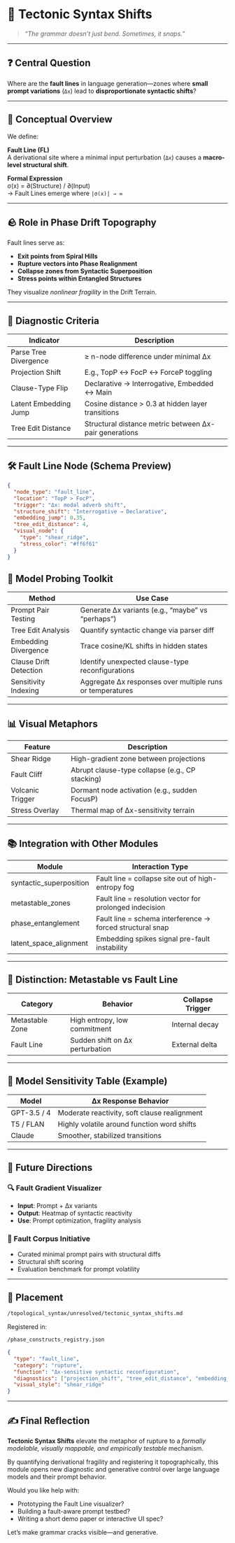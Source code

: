 # 🌋 Tectonic Syntax Shifts

> *“The grammar doesn’t just bend. Sometimes, it snaps.”*

---

## ❓ Central Question

Where are the **fault lines** in language generation—zones where **small prompt variations** (`Δx`) lead to **disproportionate syntactic shifts**?

---

## 🧠 Conceptual Overview

We define:

**Fault Line (FL)**  
A derivational site where a minimal input perturbation (`Δx`) causes a **macro-level structural shift**.

**Formal Expression**  
σ(x) = ∂(Structure) / ∂(Input)  
→ Fault Lines emerge where `|σ(x)| → ∞`

---

## 🪨 Role in Phase Drift Topography

Fault lines serve as:

- **Exit points from Spiral Hills**
- **Rupture vectors into Phase Realignment**
- **Collapse zones from Syntactic Superposition**
- **Stress points within Entangled Structures**

They visualize *nonlinear fragility* in the Drift Terrain.

---

## 📐 Diagnostic Criteria

| Indicator               | Description                                                |
|------------------------|------------------------------------------------------------|
| Parse Tree Divergence  | ≥ n-node difference under minimal Δx                       |
| Projection Shift       | E.g., TopP ↔ FocP ↔ ForceP toggling                        |
| Clause-Type Flip       | Declarative → Interrogative, Embedded ↔ Main              |
| Latent Embedding Jump  | Cosine distance > 0.3 at hidden layer transitions         |
| Tree Edit Distance     | Structural distance metric between Δx-pair generations    |

---

## 🛠 Fault Line Node (Schema Preview)

```json
{
  "node_type": "fault_line",
  "location": "TopP > FocP",
  "trigger": "Δx: modal adverb shift",
  "structure_shift": "Interrogative → Declarative",
  "embedding_jump": 0.35,
  "tree_edit_distance": 4,
  "visual_node": {
    "type": "shear_ridge",
    "stress_color": "#ff6f61"
  }
}
```
## 🧪 Model Probing Toolkit

| Method                  | Use Case                                                       |
|-------------------------|----------------------------------------------------------------|
| Prompt Pair Testing     | Generate Δx variants (e.g., “maybe” vs “perhaps”)              |
| Tree Edit Analysis      | Quantify syntactic change via parser diff                      |
| Embedding Divergence    | Trace cosine/KL shifts in hidden states                        |
| Clause Drift Detection  | Identify unexpected clause-type reconfigurations              |
| Sensitivity Indexing    | Aggregate Δx responses over multiple runs or temperatures      |

---

## 📊 Visual Metaphors

| Feature             | Description                                                       |
|---------------------|-------------------------------------------------------------------|
| Shear Ridge         | High-gradient zone between projections                            |
| Fault Cliff         | Abrupt clause-type collapse (e.g., CP stacking)                   |
| Volcanic Trigger    | Dormant node activation (e.g., sudden FocusP)                     |
| Stress Overlay      | Thermal map of Δx-sensitivity terrain                             |

---

## 📚 Integration with Other Modules

| Module                    | Interaction Type                                               |
|---------------------------|----------------------------------------------------------------|
| syntactic_superposition   | Fault line = collapse site out of high-entropy fog            |
| metastable_zones          | Fault line = resolution vector for prolonged indecision       |
| phase_entanglement        | Fault line = schema interference → forced structural snap     |
| latent_space_alignment    | Embedding spikes signal pre-fault instability                 |

---

## 🧠 Distinction: Metastable vs Fault Line

| Category           | Behavior                        | Collapse Trigger   |
|--------------------|----------------------------------|--------------------|
| Metastable Zone    | High entropy, low commitment     | Internal decay     |
| Fault Line         | Sudden shift on Δx perturbation  | External delta     |

---

## 🔬 Model Sensitivity Table (Example)

| Model         | Δx Response Behavior                          |
|---------------|-----------------------------------------------|
| GPT-3.5 / 4   | Moderate reactivity, soft clause realignment  |
| T5 / FLAN     | Highly volatile around function word shifts   |
| Claude        | Smoother, stabilized transitions              |

---

## 🧬 Future Directions

### 🔍 Fault Gradient Visualizer

- **Input**: Prompt + Δx variants  
- **Output**: Heatmap of syntactic reactivity  
- **Use**: Prompt optimization, fragility analysis

### 📁 Fault Corpus Initiative

- Curated minimal prompt pairs with structural diffs  
- Structural shift scoring  
- Evaluation benchmark for prompt volatility

---

## 📂 Placement

```bash
/topological_syntax/unresolved/tectonic_syntax_shifts.md
```

Registered in:

```bash
/phase_constructs_registry.json
```

```json
{
  "type": "fault_line",
  "category": "rupture",
  "function": "Δx-sensitive syntactic reconfiguration",
  "diagnostics": ["projection_shift", "tree_edit_distance", "embedding_jump"],
  "visual_style": "shear_ridge"
}
```

---

## ✍️ Final Reflection

**Tectonic Syntax Shifts** elevate the metaphor of rupture to a _formally modelable, visually mappable, and empirically testable_ mechanism.

By quantifying derivational fragility and registering it topographically, this module opens new diagnostic and generative control over large language models and their prompt behavior.

Would you like help with:

- Prototyping the Fault Line visualizer?  
- Building a fault-aware prompt testbed?  
- Writing a short demo paper or interactive UI spec?

Let’s make grammar cracks visible—and generative.
